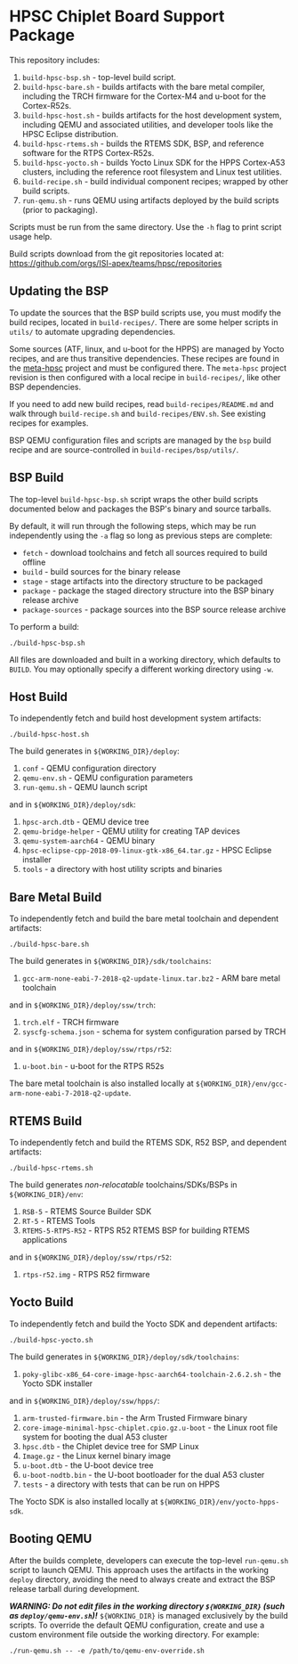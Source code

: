HPSC Chiplet Board Support Package
==================================

This repository includes:

1. `build-hpsc-bsp.sh` - top-level build script.
1. `build-hpsc-bare.sh` - builds artifacts with the bare metal compiler, including the TRCH firmware for the Cortex-M4 and u-boot for the Cortex-R52s.
1. `build-hpsc-host.sh` - builds artifacts for the host development system, including QEMU and associated utilities, and developer tools like the HPSC Eclipse distribution.
1. `build-hpsc-rtems.sh` - builds the RTEMS SDK, BSP, and reference software for the RTPS Cortex-R52s.
1. `build-hpsc-yocto.sh` - builds Yocto Linux SDK for the HPPS Cortex-A53 clusters, including the reference root filesystem and Linux test utilities.
1. `build-recipe.sh` - build individual component recipes; wrapped by other build scripts.
1. `run-qemu.sh` - runs QEMU using artifacts deployed by the build scripts (prior to packaging).

Scripts must be run from the same directory.
Use the `-h` flag to print script usage help.

Build scripts download from the git repositories located at:
https://github.com/orgs/ISI-apex/teams/hpsc/repositories


Updating the BSP
----------------

To update the sources that the BSP build scripts use, you must modify the build recipes, located in `build-recipes/`.
There are some helper scripts in `utils/` to automate upgrading dependencies.

Some sources (ATF, linux, and u-boot for the HPPS) are managed by Yocto recipes, and are thus transitive dependencies.
These recipes are found in the [meta-hpsc](https://github.com/ISI-apex/meta-hpsc) project and must be configured there.
The `meta-hpsc` project revision is then configured with a local recipe in `build-recipes/`, like other BSP dependencies.

If you need to add new build recipes, read `build-recipes/README.md` and walk through `build-recipe.sh` and `build-recipes/ENV.sh`.
See existing recipes for examples.

BSP QEMU configuration files and scripts are managed by the `bsp` build recipe and are source-controlled in `build-recipes/bsp/utils/`.


BSP Build
---------

The top-level `build-hpsc-bsp.sh` script wraps the other build scripts documented below and packages the BSP's binary and source tarballs.

By default, it will run through the following steps, which may be run independently using the `-a` flag so long as previous steps are complete:

* `fetch` - download toolchains and fetch all sources required to build offline
* `build` - build sources for the binary release
* `stage` - stage artifacts into the directory structure to be packaged
* `package` - package the staged directory structure into the BSP binary release archive
* `package-sources` - package sources into the BSP source release archive

To perform a build:

	./build-hpsc-bsp.sh

All files are downloaded and built in a working directory, which defaults to `BUILD`.
You may optionally specify a different working directory using `-w`.


Host Build
----------

To independently fetch and build host development system artifacts:

	./build-hpsc-host.sh

The build generates in `${WORKING_DIR}/deploy`:
1. `conf` - QEMU configuration directory
1. `qemu-env.sh` - QEMU configuration parameters
1. `run-qemu.sh` - QEMU launch script

and in `${WORKING_DIR}/deploy/sdk`:

1. `hpsc-arch.dtb` - QEMU device tree
1. `qemu-bridge-helper` - QEMU utility for creating TAP devices
1. `qemu-system-aarch64` - QEMU binary
1. `hpsc-eclipse-cpp-2018-09-linux-gtk-x86_64.tar.gz` - HPSC Eclipse installer
1. `tools` - a directory with host utility scripts and binaries


Bare Metal Build
----------------

To independently fetch and build the bare metal toolchain and dependent artifacts:

	./build-hpsc-bare.sh

The build generates in `${WORKING_DIR}/sdk/toolchains`:

1. `gcc-arm-none-eabi-7-2018-q2-update-linux.tar.bz2` - ARM bare metal toolchain

and in `${WORKING_DIR}/deploy/ssw/trch`:

1. `trch.elf` - TRCH firmware
1. `syscfg-schema.json` - schema for system configuration parsed by TRCH

and in `${WORKING_DIR}/deploy/ssw/rtps/r52`:

1. `u-boot.bin` - u-boot for the RTPS R52s

The bare metal toolchain is also installed locally at `${WORKING_DIR}/env/gcc-arm-none-eabi-7-2018-q2-update`.


RTEMS Build
-----------

To independently fetch and build the RTEMS SDK, R52 BSP, and dependent artifacts:

	./build-hpsc-rtems.sh

The build generates _non-relocatable_ toolchains/SDKs/BSPs in `${WORKING_DIR}/env`:

1. `RSB-5` - RTEMS Source Builder SDK
1. `RT-5` - RTEMS Tools
1. `RTEMS-5-RTPS-R52` - RTPS R52 RTEMS BSP for building RTEMS applications

and in `${WORKING_DIR}/deploy/ssw/rtps/r52`:

1. `rtps-r52.img` - RTPS R52 firmware


Yocto Build
-----------

To independently fetch and build the Yocto SDK and dependent artifacts:

	./build-hpsc-yocto.sh

The build generates in `${WORKING_DIR}/deploy/sdk/toolchains`:

1. `poky-glibc-x86_64-core-image-hpsc-aarch64-toolchain-2.6.2.sh` - the Yocto SDK installer

and in `${WORKING_DIR}/deploy/ssw/hpps/`:

1. `arm-trusted-firmware.bin` - the Arm Trusted Firmware binary
1. `core-image-minimal-hpsc-chiplet.cpio.gz.u-boot` - the Linux root file system for booting the dual A53 cluster
1. `hpsc.dtb` - the Chiplet device tree for SMP Linux
1. `Image.gz` - the Linux kernel binary image
1. `u-boot.dtb` - the U-boot device tree
1. `u-boot-nodtb.bin` - the U-boot bootloader for the dual A53 cluster
1. `tests` - a directory with tests that can be run on HPPS

The Yocto SDK is also installed locally at `${WORKING_DIR}/env/yocto-hpps-sdk`.


Booting QEMU
------------

After the builds complete, developers can execute the top-level `run-qemu.sh` script to launch QEMU.
This approach uses the artifacts in the working `deploy` directory, avoiding the need to always create and extract the BSP release tarball during development.

***WARNING: Do not edit files in the working directory `${WORKING_DIR}` (such as `deploy/qemu-env.sh`)!***
`${WORKING_DIR}` is managed exclusively by the build scripts.
To override the default QEMU configuration, create and use a custom environment file outside the working directory.
For example:

	./run-qemu.sh -- -e /path/to/qemu-env-override.sh
